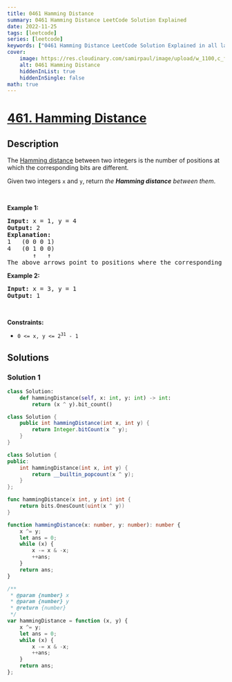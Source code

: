 ```yaml
---
title: 0461 Hamming Distance
summary: 0461 Hamming Distance LeetCode Solution Explained
date: 2022-11-25
tags: [leetcode]
series: [leetcode]
keywords: ["0461 Hamming Distance LeetCode Solution Explained in all languages", "0461 Hamming Distance", "LeetCode", "leetcode solution in Python3 C++ Java Go PHP Ruby Swift TypeScript Rust C# JavaScript C", "GeeksforGeeks", "InterviewBit", "Coding Ninjas", "HackerRank", "HackerEarth", "CodeChef", "TopCoder", "AlgoExpert", "freeCodeCamp", "Codeforces", "GitHub", "AtCoder", "Samir Paul"]
cover:
    image: https://res.cloudinary.com/samirpaul/image/upload/w_1100,c_fit,co_rgb:FFFFFF,l_text:Arial_75_bold:0461 Hamming Distance - Solution Explained/problem-solving.webp
    alt: 0461 Hamming Distance
    hiddenInList: true
    hiddenInSingle: false
math: true
---
```



# [461. Hamming Distance](https://leetcode.com/problems/hamming-distance)


## Description

<p>The <a href="https://en.wikipedia.org/wiki/Hamming_distance" target="_blank">Hamming distance</a> between two integers is the number of positions at which the corresponding bits are different.</p>

<p>Given two integers <code>x</code> and <code>y</code>, return <em>the <strong>Hamming distance</strong> between them</em>.</p>

<p>&nbsp;</p>
<p><strong class="example">Example 1:</strong></p>

<pre>
<strong>Input:</strong> x = 1, y = 4
<strong>Output:</strong> 2
<strong>Explanation:</strong>
1   (0 0 0 1)
4   (0 1 0 0)
       &uarr;   &uarr;
The above arrows point to positions where the corresponding bits are different.
</pre>

<p><strong class="example">Example 2:</strong></p>

<pre>
<strong>Input:</strong> x = 3, y = 1
<strong>Output:</strong> 1
</pre>

<p>&nbsp;</p>
<p><strong>Constraints:</strong></p>

<ul>
	<li><code>0 &lt;=&nbsp;x, y &lt;= 2<sup>31</sup> - 1</code></li>
</ul>

## Solutions

### Solution 1

<!-- tabs:start -->

```python
class Solution:
    def hammingDistance(self, x: int, y: int) -> int:
        return (x ^ y).bit_count()
```

```java
class Solution {
    public int hammingDistance(int x, int y) {
        return Integer.bitCount(x ^ y);
    }
}
```

```cpp
class Solution {
public:
    int hammingDistance(int x, int y) {
        return __builtin_popcount(x ^ y);
    }
};
```

```go
func hammingDistance(x int, y int) int {
	return bits.OnesCount(uint(x ^ y))
}
```

```ts
function hammingDistance(x: number, y: number): number {
    x ^= y;
    let ans = 0;
    while (x) {
        x -= x & -x;
        ++ans;
    }
    return ans;
}
```

```js
/**
 * @param {number} x
 * @param {number} y
 * @return {number}
 */
var hammingDistance = function (x, y) {
    x ^= y;
    let ans = 0;
    while (x) {
        x -= x & -x;
        ++ans;
    }
    return ans;
};
```

<!-- tabs:end -->

<!-- end -->
